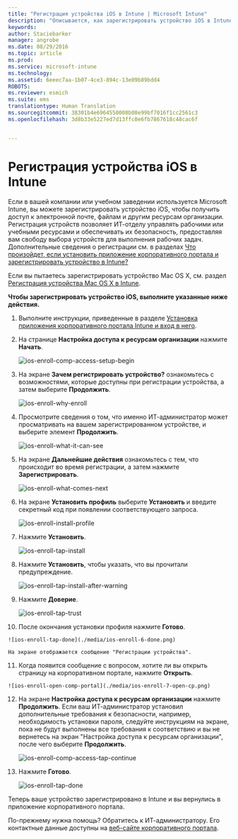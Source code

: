 ```yaml
---
title: "Регистрация устройства iOS в Intune | Microsoft Intune"
description: "Описывается, как зарегистрировать устройство iOS в Intune."
keywords: 
author: Staciebarker
manager: angrobe
ms.date: 08/29/2016
ms.topic: article
ms.prod: 
ms.service: microsoft-intune
ms.technology: 
ms.assetid: 6eeec7aa-1b07-4ce3-894c-13e09b89bdd4
ROBOTS: 
ms.reviewer: esmich
ms.suite: ems
translationtype: Human Translation
ms.sourcegitcommit: 38301b4e6964550008b08e99bf7016f1cc2561c3
ms.openlocfilehash: 3d8b33e5227ed7d13ffc0e6fb7867618c48cac6f


---
```



# Регистрация устройства iOS в Intune

Если в вашей компании или учебном заведении используется Microsoft Intune, вы можете зарегистрировать устройство iOS, чтобы получить доступ к электронной почте, файлам и другим ресурсам организации. Регистрация устройств позволяет ИТ-отделу управлять рабочими или учебными ресурсами и обеспечивать их безопасность, предоставляя вам свободу выбора устройств для выполнения рабочих задач. Дополнительные сведения о регистрации см. в разделах [Что произойдет, если установить приложение корпоративного портала и зарегистрировать устройство в Intune?](what-happens-if-you-install-the-company-portal-app-and-enroll-your-device-in-intune-ios.md)

Если вы пытаетесь зарегистрировать устройство Mac OS X, см. раздел [Регистрация устройства Mac OS X в Intune](enroll-your-device-in-intune-mac-os-x.md).



**Чтобы зарегистрировать устройство iOS, выполните указанные ниже действия.**

1.  Выполните инструкции, приведенные в разделе [Установка приложения корпоративного портала Intune и вход в него](install-and-sign-in-to-the-intune-company-portal-app-ios.md).

2. На странице **Настройка доступа к ресурсам организации** нажмите **Начать**.

    ![ios-enroll-comp-access-setup-begin](./media/ios-enroll-1a-comp-access-setup.png)

3. На экране **Зачем регистрировать устройство?** ознакомьтесь с возможностями, которые доступны при регистрации устройства, а затем выберите **Продолжить**.

    ![ios-enroll-why-enroll](./media/ios-enroll-1b-why-enroll.png)

4. Просмотрите сведения о том, что именно ИТ-администратор может просматривать на вашем зарегистрированном устройстве, и выберите элемент **Продолжить**.

    ![ios-enroll-what-it-can-see](./media/ios-enroll-1c-we-care-privacy.png)

5.  На экране **Дальнейшие действия** ознакомьтесь с тем, что происходит во время регистрации, а затем нажмите **Зарегистрировать**.

    ![ios-enroll-what-comes-next](./media/ios-enroll-1d-what-comes-next.png)

6.  На экране **Установить профиль** выберите **Установить** и введите секретный код при появлении соответствующего запроса.

    ![ios-enroll-install-profile](./media/ios-enroll-2-mgt-profile-install.png)

7.  Нажмите **Установить**.

    ![ios-enroll-tap-install](./media/ios-enroll-3-mgt-profile-install-2.png)    

8.  Нажмите **Установить**, чтобы указать, что вы прочитали предупреждение.

    ![ios-enroll-tap-install-after-warning](./media/ios-enroll-4-warning.png)

9.  Нажмите **Доверие**.

    ![ios-enroll-tap-trust](./media/ios-enroll-5-trust.png)

10.  После окончания установки профиля нажмите **Готово**.

    ![ios-enroll-tap-done](./media/ios-enroll-6-done.png)

    На экране отображается сообщение "Регистрации устройства".

11.  Когда появится сообщение с вопросом, хотите ли вы открыть страницу на корпоративном портале, нажмите **Открыть**.

    ![ios-enroll-open-comp-portal](./media/ios-enroll-7-open-cp.png)

12. На экране **Настройка доступа к ресурсам организации** нажмите **Продолжить**. Если ваш ИТ-администратор установил дополнительные требования к безопасности, например, необходимость установки пароля, следуйте инструкциям на экране, пока не будут выполнены все требования к соответствию и вы не вернетесь на экран "Настройка доступа к ресурсам организации", после чего выберите **Продолжить**.

    ![ios-enroll-comp-access-tap-continue](./media/ios-enroll-8-comp-access-setup-compliance.png)

13. Нажмите **Готово**.

    ![ios-enroll-tap-done](./media/ios-enroll-9-comp-access-setup-complete.png)

Теперь ваше устройство зарегистрировано в Intune и вы вернулись в приложение корпоративного портала.

По-прежнему нужна помощь? Обратитесь к ИТ-администратору. Его контактные данные доступны на [веб-сайте корпоративного портала](http://portal.manage.microsoft.com).





<!--HONumber=Aug16_HO5-->


